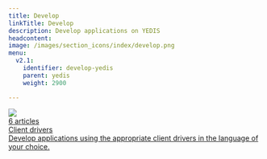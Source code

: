```yaml
---
title: Develop
linkTitle: Develop
description: Develop applications on YEDIS
headcontent: 
image: /images/section_icons/index/develop.png
menu:
  v2.1:
    identifier: develop-yedis
    parent: yedis
    weight: 2900

---
```


<div class="row">

  <div class="col-12 col-md-6 col-lg-12 col-xl-6">
    <a class="section-link icon-offset" href="client-drivers/">
      <div class="head">
        <img class="icon" src="/images/section_icons/develop/api-icon.png" aria-hidden="true" />
        <div class="articles">6 articles</div>
        <div class="title">Client drivers</div>
      </div>
      <div class="body">
        Develop applications using the appropriate client drivers in the language of your choice.
      </div>
    </a>
  </div>

</div>
